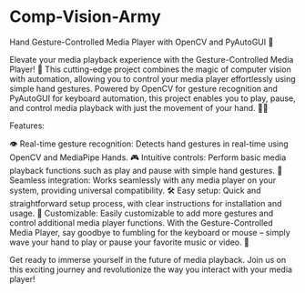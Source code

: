 # Comp-Vision-Army
Hand Gesture-Controlled Media Player with OpenCV and PyAutoGUI 🎵

Elevate your media playback experience with the Gesture-Controlled Media Player! 🚀 This cutting-edge project combines the magic of computer vision with automation, allowing you to control your media player effortlessly using simple hand gestures. Powered by OpenCV for gesture recognition and PyAutoGUI for keyboard automation, this project enables you to play, pause, and control media playback with just the movement of your hand. 🎥🎶

Features:

👁️ Real-time gesture recognition: Detects hand gestures in real-time using OpenCV and MediaPipe Hands.
🎮 Intuitive controls: Perform basic media playback functions such as play and pause with simple hand gestures.
🔌 Seamless integration: Works seamlessly with any media player on your system, providing universal compatibility.
🛠️ Easy setup: Quick and straightforward setup process, with clear instructions for installation and usage.
🎨 Customizable: Easily customizable to add more gestures and control additional media player functions.
With the Gesture-Controlled Media Player, say goodbye to fumbling for the keyboard or mouse – simply wave your hand to play or pause your favorite music or video. 🎉

Get ready to immerse yourself in the future of media playback. Join us on this exciting journey and revolutionize the way you interact with your media player!
